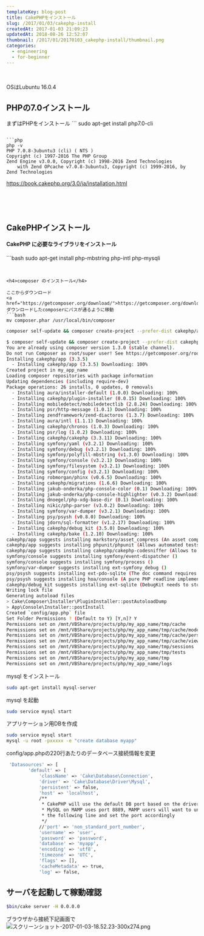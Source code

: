 ```yaml
---
templateKey: blog-post
title: CakePHPをインストール
slug: /2017/01/03/cakephp-install
createdAt: 2017-01-03 21:09:23
updatedAt: 2018-08-26 12:52:07
thumbnail: /2017/01/20170103_cakephp-install/thumbnail.png
categories:
  - engineering
  - for-beginner
---
```


&nbsp;

OSはLubuntu 16.0.4

<h2 class="chapter">PHPの7.0インストール</h2>
まずはPHPをインストール
```
sudo apt-get install php7.0-cli

```

```php
php -v
PHP 7.0.8-3ubuntu3 (cli) ( NTS )
Copyright (c) 1997-2016 The PHP Group
Zend Engine v3.0.0, Copyright (c) 1998-2016 Zend Technologies
    with Zend OPcache v7.0.8-3ubuntu3, Copyright (c) 1999-2016, by Zend Technologies

```

<a href="https://book.cakephp.org/3.0/ja/installation.html">https://book.cakephp.org/3.0/ja/installation.html</a>

&nbsp;

<div class="after-intro"></div>

&nbsp;

<h2>CakePHPインストール</h2>

<h4>CakePHP に必要なライブラリをインストール</h4>
```bash
sudo apt-get install php-mbstring php-intl php-mysqli

```


<h4>composer のインストール</h4>

ここからダウンロード
<a href="https://getcomposer.org/download/">https://getcomposer.org/download/</a>
ダウンロードしたcomposerにパスが通るように移動
```bash
mv composer.phar /usr/local/bin/composer
```


```bash
composer self-update && composer create-project --prefer-dist cakephp/app my_app_name
```





```bash
$ composer self-update && composer create-project --prefer-dist cakephp/app my_app_name
You are already using composer version 1.3.0 (stable channel).
Do not run Composer as root/super user! See https://getcomposer.org/root for details
Installing cakephp/app (3.3.5)
  - Installing cakephp/app (3.3.5) Downloading: 100%
Created project in my_app_name
Loading composer repositories with package information
Updating dependencies (including require-dev)
Package operations: 26 installs, 0 updates, 0 removals
  - Installing aura/installer-default (1.0.0) Downloading: 100%
  - Installing cakephp/plugin-installer (0.0.15) Downloading: 100%
  - Installing mobiledetect/mobiledetectlib (2.8.24) Downloading: 100%
  - Installing psr/http-message (1.0.1) Downloading: 100%
  - Installing zendframework/zend-diactoros (1.3.7) Downloading: 100%
  - Installing aura/intl (1.1.1) Downloading: 100%
  - Installing cakephp/chronos (1.0.3) Downloading: 100%
  - Installing psr/log (1.0.2) Downloading: 100%
  - Installing cakephp/cakephp (3.3.11) Downloading: 100%
  - Installing symfony/yaml (v3.2.1) Downloading: 100%
  - Installing symfony/debug (v3.2.1) Downloading: 100%
  - Installing symfony/polyfill-mbstring (v1.3.0) Downloading: 100%
  - Installing symfony/console (v3.2.1) Downloading: 100%
  - Installing symfony/filesystem (v3.2.1) Downloading: 100%
  - Installing symfony/config (v3.2.1) Downloading: 100%
  - Installing robmorgan/phinx (v0.6.5) Downloading: 100%
  - Installing cakephp/migrations (1.6.6) Downloading: 100%
  - Installing jakub-onderka/php-console-color (0.1) Downloading: 100%
  - Installing jakub-onderka/php-console-highlighter (v0.3.2) Downloading: 100%
  - Installing dnoegel/php-xdg-base-dir (0.1) Downloading: 100%
  - Installing nikic/php-parser (v3.0.2) Downloading: 100%
  - Installing symfony/var-dumper (v3.2.1) Downloading: 100%
  - Installing psy/psysh (v0.8.0) Downloading: 100%
  - Installing jdorn/sql-formatter (v1.2.17) Downloading: 100%
  - Installing cakephp/debug_kit (3.5.0) Downloading: 100%
  - Installing cakephp/bake (1.2.10) Downloading: 100%
cakephp/app suggests installing markstory/asset_compress (An asset compression plugin which provides file concatenation and a flexible filter system for preprocessing and minification.)
cakephp/app suggests installing phpunit/phpunit (Allows automated tests to be run without system-wide install.)
cakephp/app suggests installing cakephp/cakephp-codesniffer (Allows to check the code against the coding standards used in CakePHP.)
symfony/console suggests installing symfony/event-dispatcher ()
symfony/console suggests installing symfony/process ()
symfony/var-dumper suggests installing ext-symfony_debug ()
psy/psysh suggests installing ext-pdo-sqlite (The doc command requires SQLite to work.)
psy/psysh suggests installing hoa/console (A pure PHP readline implementation. You'll want this if your PHP install doesn't already support readline or libedit.)
cakephp/debug_kit suggests installing ext-sqlite (DebugKit needs to store panel data in a database. SQLite is simple and easy to use.)
Writing lock file
Generating autoload files
> Cake\Composer\Installer\PluginInstaller::postAutoloadDump
> App\Console\Installer::postInstall
Created `config/app.php` file
Set Folder Permissions ? (Default to Y) [Y,n]? Y
Permissions set on /mnt/VBShare/projects/php/my_app_name/tmp/cache
Permissions set on /mnt/VBShare/projects/php/my_app_name/tmp/cache/models
Permissions set on /mnt/VBShare/projects/php/my_app_name/tmp/cache/persistent
Permissions set on /mnt/VBShare/projects/php/my_app_name/tmp/cache/views
Permissions set on /mnt/VBShare/projects/php/my_app_name/tmp/sessions
Permissions set on /mnt/VBShare/projects/php/my_app_name/tmp/tests
Permissions set on /mnt/VBShare/projects/php/my_app_name/tmp
Permissions set on /mnt/VBShare/projects/php/my_app_name/logs

```

mysql をインストール
```bash
sudo apt-get install mysql-server
```

mysql を起動
```bash
sudo service mysql start
```

アプリケーション用DBを作成
```bash
sudo service mysql start
mysql -u root -pxxxxx -e "create database myapp"

```

config/app.phpの220行あたりのデータベース接続情報を変更

```bash
 'Datasources' => [
        'default' => [
            'className' => 'Cake\Database\Connection',
            'driver' => 'Cake\Database\Driver\Mysql',
            'persistent' => false,
            'host' => 'localhost',
            /**
             * CakePHP will use the default DB port based on the driver selected
             * MySQL on MAMP uses port 8889, MAMP users will want to uncomment
             * the following line and set the port accordingly
             */
            //'port' => 'non_standard_port_number',
            'username' => 'user',
            'password' => 'password',
            'database' => 'myapp',
            'encoding' => 'utf8',
            'timezone' => 'UTC',
            'flags' => [],
            'cacheMetadata' => true,
            'log' => false,

```

<h2>サーバを起動して稼動確認</h2>

```bash
$bin/cake server -H 0.0.0.0
```

ブラウザから接続下記画面で
<img class="post-image" src="http://ver-1-0.net.s3-website-ap-northeast-1.amazonaws.com/uploads/2017/01/20170103_cakephp-install/スクリーンショット-2017-01-03-18.52.23-300x274.png" alt="スクリーンショット-2017-01-03-18.52.23-300x274.png"/>
